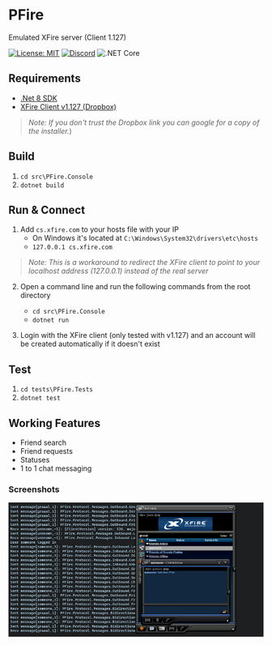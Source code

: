 # PFire
Emulated XFire server (Client 1.127)

[![License: MIT](https://img.shields.io/badge/License-MIT-yellow.svg)](LICENSE)
[![Discord](https://img.shields.io/discord/619547253702393856.svg?label=&logo=discord&logoColor=ffffff&color=7389D8&labelColor=6A7EC2)](https://discord.gg/jWPWZu8DPy)
![.NET Core](https://github.com/darcymiranda/PFire/workflows/.NET%20Core/badge.svg)

## Requirements
* [.Net 8 SDK](https://dotnet.microsoft.com/download)
* [XFire Client v1.127 (Dropbox)](https://www.dropbox.com/s/fjj5u0uksg6t46f/Xfire.rar?dl=0)
> _Note: If you don't trust the Dropbox link you can google for a copy of the installer._)

## Build
1. `cd src\PFire.Console`
2. `dotnet build`

## Run & Connect
1. Add `cs.xfire.com` to your hosts file with your IP
   * On Windows it's located at `C:\Windows\System32\drivers\etc\hosts`
   * `127.0.0.1 cs.xfire.com`
> _Note: This is a workaround to redirect the XFire client to point to your localhost address (127.0.0.1) instead of the real server_

2. Open a command line and run the following commands from the root directory
   * `cd src\PFire.Console`
   * `dotnet run`

3. Login with the XFire client (only tested with v1.127) and an account will be created automatically if it doesn't exist

## Test
1. `cd tests\PFire.Tests`
2. `dotnet test`

## Working Features
* Friend search
* Friend requests
* Statuses
* 1 to 1 chat messaging

### Screenshots
![Screenshot of XFire connecting to PFire](readme-screenshot.png)

